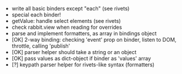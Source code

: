 - write all basic binders except "each" (see rivets)
- special each binder!
- getValue: handle select elements (see rivets)
- check rabbit.view when reading for overrides
- parse and implement formatters, as array in bindings object
- [OK] 2-way binding: checking 'event' prop on binder, listen to DOM, throttle, calling 'publish'
- [OK] parser helper should take a string or an object
- [OK] pass values as dict-object if binder as 'values' array
- [?] keypath parser helper for rivets-like syntax (formatters)
